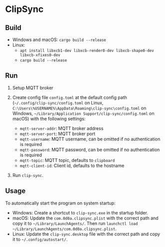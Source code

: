 # ClipSync

## Build

* Windows and macOS: `cargo build --release`
* Linux:
    * `apt install libxcb1-dev libxcb-render0-dev libxcb-shape0-dev libxcb-xfixes0-dev`
    * `cargo build --release`

## Run

1. Setup MQTT broker

2. Create config file `config.toml` at the default config path (`~/.config/clip-sync/config.toml` on Linux, `C:\Users\%USERNAME%\AppData\Roaming\clip-sync\config.toml` on Windows, `~/Library/Application Support/clip-sync/config.toml` on macOS) with the following settings:

    * `mqtt-server-addr`: MQTT broker address
    * `mqtt-server-port`: MQTT broker port
    * `mqtt-username`: MQTT username, can be omitted if no authentication is required
    * `mqtt-password`: MQTT password, can be omitted if no authentication is required
    * `mqtt-topic`: MQTT topic, defaults to `clipboard`
    * `mqtt-client-id`: Client id, defaults to the hostname

3. Run `clip-sync`.

## Usage

To automatically start the program on system startup:

* Windows:
    Create a shortcut to `clip-sync.exe` in the startup folder.
* macOS:
    Update the `com.0d0a.clipsync.plist` with the correct path and copy it to `~/Library/LaunchAgents/`.
    Then run `launchctl load ~/Library/LaunchAgents/com.0d0a.clipsync.plist`.
* Linux:
    Update the `clip-sync.desktop` file with the correct path and copy it to `~/.config/autostart/`.